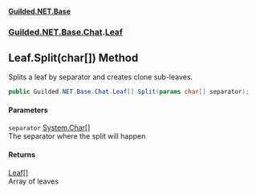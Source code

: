 
#### [Guilded.NET.Base](index 'index')
### [Guilded.NET.Base.Chat](index#Guilded_NET_Base_Chat 'Guilded.NET.Base.Chat').[Leaf](Leaf 'Guilded.NET.Base.Chat.Leaf')
## Leaf.Split(char[]) Method
Splits a leaf by separator and creates clone sub-leaves.  
```csharp
public Guilded.NET.Base.Chat.Leaf[] Split(params char[] separator);
```

#### Parameters
<a name='Guilded_NET_Base_Chat_Leaf_Split(char__)_separator'></a>
`separator` [System.Char](https://docs.microsoft.com/en-us/dotnet/api/System.Char 'System.Char')[[]](https://docs.microsoft.com/en-us/dotnet/api/System.Array 'System.Array')  
The separator where the split will happen
  

#### Returns
[Leaf](Leaf 'Guilded.NET.Base.Chat.Leaf')[[]](https://docs.microsoft.com/en-us/dotnet/api/System.Array 'System.Array')  
Array of leaves
